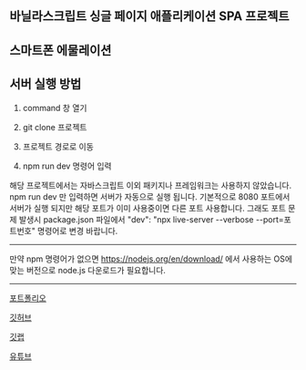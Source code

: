 ## 바닐라스크립트 싱글 페이지 애플리케이션 SPA 프로젝트
## 스마트폰 에물레이션

## 서버 실행 방법

1. command 창 열기

2. git clone 프로젝트

3. 프로젝트 경로로 이동

4. npm run dev 명령어 입력

해당 프로젝트에서는 자바스크립트 이외 패키지나 프레임워크는 사용하지 않았습니다.
npm run dev 만 입력하면 서버가 자동으로 실행 됩니다.
기본적으로 8080 포트에서 서버가 실행 되지만 해당 포트가 이미 사용중이면 다른 포트 사용합니다.
그래도 포트 문제 발생시 package.json 파일에서
"dev": "npx live-server --verbose --port=포트번호" 명령어로 변경 바랍니다.

***
만약 npm 명령어가 없으면 https://nodejs.org/en/download/ 에서 사용하는 OS에 맞는 버전으로 node.js 다운로드가 필요합니다.
***


[포트폴리오](https://hmchung2.github.io/portfolio/)

[깃허브](https://github.com/hmchung2) 

[깃랩](https://gitlab.com/hmchung1005)

[유튜브](https://www.youtube.com/channel/UC71kfEJOuSI7aK0CmdXn-0Q)
